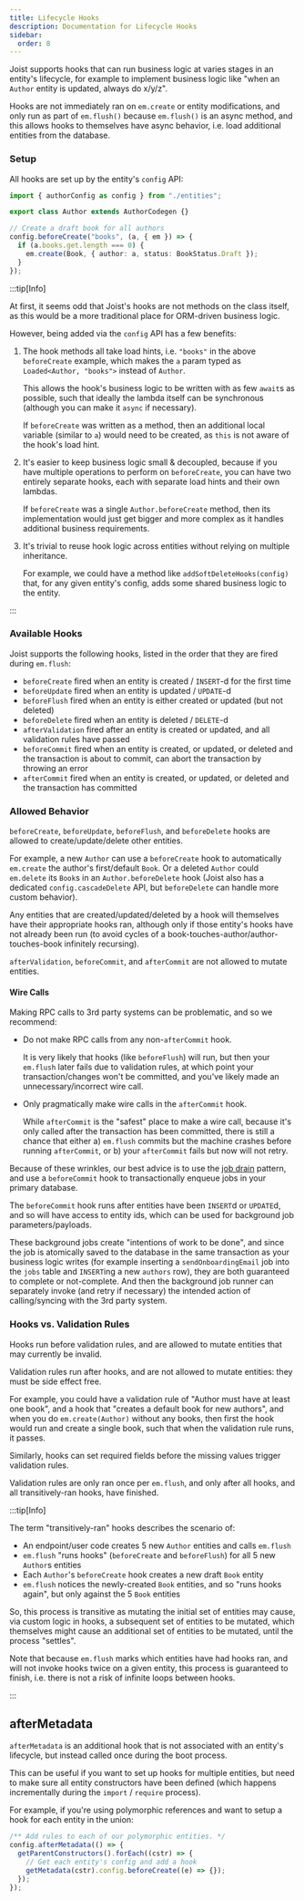 ```yaml
---
title: Lifecycle Hooks
description: Documentation for Lifecycle Hooks
sidebar:
  order: 8
---
```


Joist supports hooks that can run business logic at varies stages in an entity's lifecycle, for example to implement business logic like "when an `Author` entity is updated, always do x/y/z".

Hooks are not immediately ran on `em.create` or entity modifications, and only run as part of `em.flush()` because `em.flush()` is an async method, and this allows hooks to themselves have async behavior, i.e. load additional entities from the database.

### Setup

All hooks are set up by the entity's `config` API:

```typescript
import { authorConfig as config } from "./entities";

export class Author extends AuthorCodegen {}

// Create a draft book for all authors
config.beforeCreate("books", (a, { em }) => {
  if (a.books.get.length === 0) {
    em.create(Book, { author: a, status: BookStatus.Draft });
  }
});
```

:::tip[Info]

At first, it seems odd that Joist's hooks are not methods on the class itself, as this would be a more traditional place for ORM-driven business logic.

However, being added via the `config` API has a few benefits:

1. The hook methods all take load hints, i.e. `"books"` in the above `beforeCreate` example, which makes the `a` param typed as `Loaded<Author, "books">` instead of `Author`.

   This allows the hook's business logic to be written with as few `await`s as possible, such that ideally the lambda itself can be synchronous (although you can make it `async` if necessary).

   If `beforeCreate` was written as a method, then an additional local variable (similar to `a`) would need to be created, as `this` is not aware of the hook's load hint.

2. It's easier to keep business logic small & decoupled, because if you have multiple operations to perform on `beforeCreate`, you can have two entirely separate hooks, each with separate load hints and their own lambdas.

   If `beforeCreate` was a single `Author.beforeCreate` method, then its implementation would just get bigger and more complex as it handles additional business requirements.

3. It's trivial to reuse hook logic across entities without relying on multiple inheritance.

   For example, we could have a method like `addSoftDeleteHooks(config)` that, for any given entity's config, adds some shared business logic to the entity.

:::

### Available Hooks

Joist supports the following hooks, listed in the order that they are fired during `em.flush`:

- `beforeCreate` fired when an entity is created / `INSERT`-d for the first time
- `beforeUpdate` fired when an entity is updated / `UPDATE`-d
- `beforeFlush` fired when an entity is either created or updated (but not deleted)
- `beforeDelete` fired when an entity is deleted / `DELETE`-d
- `afterValidation` fired after an entity is created or updated, and all validation rules have passed
- `beforeCommit` fired when an entity is created, or updated, or deleted and the transaction is about to commit, can abort the transaction by throwing an error
- `afterCommit` fired when an entity is created, or updated, or deleted and the transaction has committed

### Allowed Behavior

`beforeCreate`, `beforeUpdate`, `beforeFlush`, and `beforeDelete` hooks are allowed to create/update/delete other entities.

For example, a new `Author` can use a `beforeCreate` hook to automatically `em.create` the author's first/default `Book`. Or a deleted `Author` could `em.delete` its `Book`s in an `Author.beforeDelete` hook (Joist also has a dedicated `config.cascadeDelete` API, but `beforeDelete` can handle more custom behavior).

Any entities that are created/updated/deleted by a hook will themselves have their appropriate hooks ran, although only if those entity's hooks have not already been run (to avoid cycles of a book-touches-author/author-touches-book infinitely recursing).

`afterValidation`, `beforeCommit`, and `afterCommit` are not allowed to mutate entities.

#### Wire Calls

Making RPC calls to 3rd party systems can be problematic, and so we recommend:

- Do not make RPC calls from any non-`afterCommit` hook.

  It is very likely that hooks (like `beforeFlush`) will run, but then your `em.flush` later fails due to validation rules, at which point your transaction/changes won't be committed, and you've likely made an unnecessary/incorrect wire call.

- Only pragmatically make wire calls in the `afterCommit` hook.

  While `afterCommit` is the "safest" place to make a wire call, because it's only called after the transaction has been committed, there is still a chance that either a) `em.flush` commits but the machine crashes before running `afterCommit`, or b) your `afterCommit` fails but now will not retry.

Because of these wrinkles, our best advice is to use the [job drain](https://brandur.org/job-drain) pattern, and use a `beforeCommit` hook to transactionally enqueue jobs in your primary database.

The `beforeCommit` hook runs after entities have been `INSERT`d or `UPDATE`d, and so will have access to entity ids, which can be used for background job parameters/payloads. 

These background jobs create "intentions of work to be done", and since the job is atomically saved to the database in the same transaction as your business logic writes (for example inserting a `sendOnboardingEmail` job into the `jobs` table and `INSERT`ing a new `authors` row), they are both guaranteed to complete or not-complete. And then the background job runner can separately invoke (and retry if necessary) the intended action of calling/syncing with the 3rd party system.

### Hooks vs. Validation Rules

Hooks run before validation rules, and are allowed to mutate entities that may currently be invalid.

Validation rules run after hooks, and are not allowed to mutate entities: they must be side effect free.

For example, you could have a validation rule of "Author must have at least one book", and a hook that "creates a default book for new authors", and when you do `em.create(Author)` without any books, then first the hook would run and create a single book, such that when the validation rule runs, it passes.

Similarly, hooks can set required fields before the missing values trigger validation rules.

Validation rules are only ran once per `em.flush`, and only after all hooks, and all transitively-ran hooks, have finished.

:::tip[Info]

The term "transitively-ran" hooks describes the scenario of:

- An endpoint/user code creates 5 new `Author` entities and calls `em.flush`
- `em.flush` "runs hooks" (`beforeCreate` and `beforeFlush`) for all 5 new `Author`s entities
- Each `Author`'s `beforeCreate` hook creates a new draft `Book` entity
- `em.flush` notices the newly-created `Book` entities, and so "runs hooks again", but only against the 5 `Book` entities

So, this process is transitive as mutating the initial set of entities may cause, via custom logic in hooks, a subsequent set of entities to be mutated, which themselves might cause an additional set of entities to be mutated, until the process "settles".

Note that because `em.flush` marks which entities have had hooks ran, and will not invoke hooks twice on a given entity, this process is guaranteed to finish, i.e. there is not a risk of infinite loops between hooks.

:::

## afterMetadata

`afterMetadata` is an additional hook that is not associated with an entity's lifecycle, but instead called once during the boot process.

This can be useful if you want to set up hooks for multiple entities, but need to make sure all entity constructors have been defined (which happens incrementally during the `import` / `require` process).

For example, if you're using polymorphic references and want to setup a hook for each entity in the union:

```typescript
/** Add rules to each of our polymorphic entities. */
config.afterMetadata(() => {
  getParentConstructors().forEach((cstr) => {
    // Get each entity's config and add a hook
    getMetadata(cstr).config.beforeCreate((e) => {});
  });
});
```
